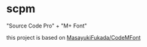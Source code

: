 scpm
====

"Source Code Pro" + "M+ Font"

this project is based on [MasayukiFukada/CodeMFont](https://github.com/MasayukiFukada/CodeMFont)